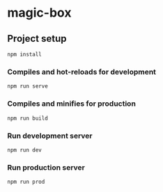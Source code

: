 # magic-box

## Project setup
```
npm install
```

### Compiles and hot-reloads for development
```
npm run serve
```

### Compiles and minifies for production
```
npm run build
```

### Run development server
```
npm run dev
```

### Run production server
```
npm run prod
```